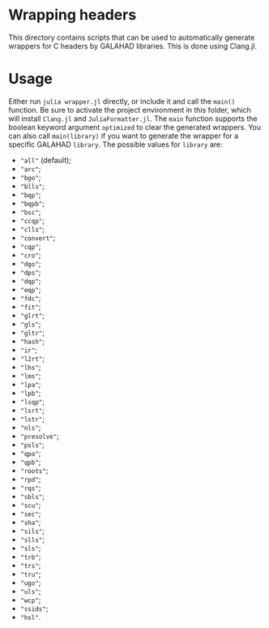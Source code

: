 # Wrapping headers

This directory contains scripts that can be used to automatically generate wrappers for C headers by GALAHAD libraries.
This is done using Clang.jl.

# Usage

Either run `julia wrapper.jl` directly, or include it and call the `main()` function.
Be sure to activate the project environment in this folder, which will install `Clang.jl` and `JuliaFormatter.jl`.
The `main` function supports the boolean keyword argument `optimized` to clear the generated wrappers.
You can also call `main(library)` if you want to generate the wrapper for a specific GALAHAD `library`.
The possible values for `library` are:
- `"all"` (default);
- `"arc"`;
- `"bgo"`;
- `"blls"`;
- `"bqp"`;
- `"bqpb"`;
- `"bsc"`;
- `"ccqp"`;
- `"clls"`;
- `"convert"`;
- `"cqp"`;
- `"cro"`;
- `"dgo"`;
- `"dps"`;
- `"dqp"`;
- `"eqp"`;
- `"fdc"`;
- `"fit"`;
- `"glrt"`;
- `"gls"`;
- `"gltr"`;
- `"hash"`;
- `"ir"`;
- `"l2rt"`;
- `"lhs"`;
- `"lms"`;
- `"lpa"`;
- `"lpb"`;
- `"lsqp"`;
- `"lsrt"`;
- `"lstr"`;
- `"nls"`;
- `"presolve"`;
- `"psls"`;
- `"qpa"`;
- `"qpb"`;
- `"roots"`;
- `"rpd"`;
- `"rqs"`;
- `"sbls"`;
- `"scu"`;
- `"sec"`;
- `"sha"`;
- `"sils"`;
- `"slls"`;
- `"sls"`;
- `"trb"`;
- `"trs"`;
- `"tru"`;
- `"ugo"`;
- `"uls"`;
- `"wcp"`;
- `"ssids"`;
- `"hsl"`.

